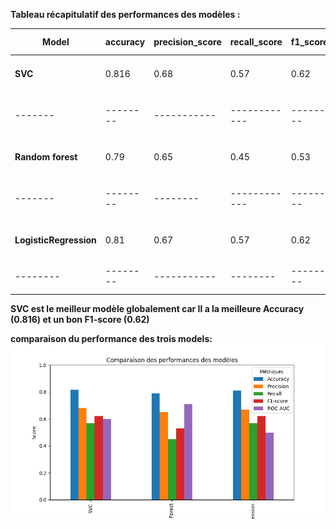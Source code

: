 **Tableau récapitulatif des performances des modèles :**

|Model|accuracy|precision_score |recall_score|f1_score|roc_auc_score|curv ROC|matrice confusion|
|-----|--------|--------|--------|--------|--------|---|-------|
|**SVC**|0.816|0.68|0.57|0.62|0.60|<img src="SVC/courbe_roc.png" width="150"/>|<img src="SVC/matrice_confusion.png" width="150"/>       |
|-------|--------|-----------|------------|--------|-----------|------------|--------|
|**Random forest**|0.79|0.65|0.45|0.53|0.71|<img src="RandomForest/curv_roc.png" width="150"/>|<img src="RandomForest/matrice_confusion.png" width="150"/> 
|-------|--------|--------|------------|--------|----------|----------|--------|
|**LogisticRegression**|0.81|0.67|0.57|0.62|0.5|<img src="logisticregression/Figure_1.png" width="150"/>|<img src="logisticregression/matrice_confusion.png" width="150"/> 
|--------|--------|-----------|--------|--------|----------|---------|-------|

**SVC est le meilleur modèle globalement car Il a la meilleure Accuracy (0.816) et un bon F1-score (0.62)**

**comparaison du performance des trois models:**
![comparaison du performance ](bar.png)


